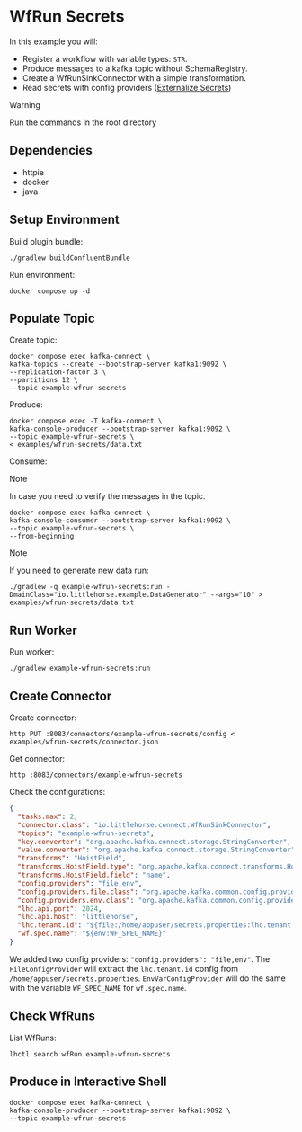# WfRun Secrets

In this example you will:

- Register a workflow with variable types: `STR`.
- Produce messages to a kafka topic without SchemaRegistry.
- Create a WfRunSinkConnector with a simple transformation.
- Read secrets with config providers ([Externalize Secrets](https://docs.confluent.io/platform/current/connect/security.html#externalize-secrets))

> [!WARNING]
> Run the commands in the root directory

## Dependencies

- httpie
- docker
- java

## Setup Environment

Build plugin bundle:

```shell
./gradlew buildConfluentBundle
```

Run environment:

```shell
docker compose up -d
```

## Populate Topic

Create topic:

```shell
docker compose exec kafka-connect \
kafka-topics --create --bootstrap-server kafka1:9092 \
--replication-factor 3 \
--partitions 12 \
--topic example-wfrun-secrets
```

Produce:

```shell
docker compose exec -T kafka-connect \
kafka-console-producer --bootstrap-server kafka1:9092 \
--topic example-wfrun-secrets \
< examples/wfrun-secrets/data.txt
```

Consume:

> [!NOTE]
> In case you need to verify the messages in the topic.

```shell
docker compose exec kafka-connect \
kafka-console-consumer --bootstrap-server kafka1:9092 \
--topic example-wfrun-secrets \
--from-beginning
```

> [!NOTE]
> If you need to generate new data run:

```shell
./gradlew -q example-wfrun-secrets:run -DmainClass="io.littlehorse.example.DataGenerator" --args="10" > examples/wfrun-secrets/data.txt
```

## Run Worker

Run worker:

```shell
./gradlew example-wfrun-secrets:run
```

## Create Connector

Create connector:

```shell
http PUT :8083/connectors/example-wfrun-secrets/config < examples/wfrun-secrets/connector.json
```

Get connector:

```shell
http :8083/connectors/example-wfrun-secrets
```

Check the configurations:

```json
{
  "tasks.max": 2,
  "connector.class": "io.littlehorse.connect.WfRunSinkConnector",
  "topics": "example-wfrun-secrets",
  "key.converter": "org.apache.kafka.connect.storage.StringConverter",
  "value.converter": "org.apache.kafka.connect.storage.StringConverter",
  "transforms": "HoistField",
  "transforms.HoistField.type": "org.apache.kafka.connect.transforms.HoistField$Value",
  "transforms.HoistField.field": "name",
  "config.providers": "file,env",
  "config.providers.file.class": "org.apache.kafka.common.config.provider.FileConfigProvider",
  "config.providers.env.class": "org.apache.kafka.common.config.provider.EnvVarConfigProvider",
  "lhc.api.port": 2024,
  "lhc.api.host": "littlehorse",
  "lhc.tenant.id": "${file:/home/appuser/secrets.properties:lhc.tenant.id}",
  "wf.spec.name": "${env:WF_SPEC_NAME}"
}
```

We added two config providers: `"config.providers": "file,env"`.
The `FileConfigProvider` will extract the `lhc.tenant.id` config from `/home/appuser/secrets.properties`.
`EnvVarConfigProvider` will do the same with the variable `WF_SPEC_NAME` for `wf.spec.name`.


## Check WfRuns

List WfRuns:

```shell
lhctl search wfRun example-wfrun-secrets
```

## Produce in Interactive Shell

```shell
docker compose exec kafka-connect \
kafka-console-producer --bootstrap-server kafka1:9092 \
--topic example-wfrun-secrets
```

